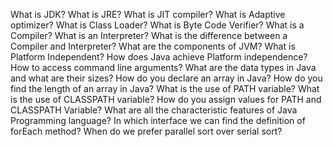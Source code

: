What is JDK?
What is JRE?
What is JIT compiler?
What is Adaptive optimizer?
What is Class Loader?
What is Byte Code Verifier?
What is a Compiler?
What is an Interpreter?
What is the difference between a Compiler and Interpreter?
What are the components of JVM?
What is Platform Independent?
How does Java achieve Platform independence?
How to access command line arguments?
What are the data types in Java and what are their sizes?
How do you declare an array in Java?
How do you find the length of an array in Java?
What is the use of PATH variable?
What is the use of CLASSPATH variable?
How do you assign values for PATH and CLASSPATH Variable?
What are all the characteristic features of Java Programming language?
In which interface we can find the definition of forEach method?
When do we prefer parallel sort over serial sort?
